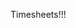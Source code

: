<!--
id: 1176713949
link: http://kevinisom.info/post/1176713949/timesheets
slug: timesheets
date: Fri Sep 24 2010 14:58:44 GMT+1200 (NZST)
raw: {"blog_name":"kevinisom","id":1176713949,"post_url":"http://kevinisom.info/post/1176713949/timesheets","slug":"timesheets","type":"text","date":"2010-09-24 02:58:44 GMT","timestamp":1285297124,"state":"published","format":"html","reblog_key":"SNg1smEI","tags":[],"short_url":"http://tmblr.co/Zw68Yy168phT","highlighted":[],"feed_item":"http://twitter.com/kev_nz/statuses/25339185062","from_feed_id":"650289","note_count":0,"title":null,"body":"<p>Timesheets!!!</p>"}
publish: 2010-09-024
tags: 
title: null
-->


Timesheets!!!


